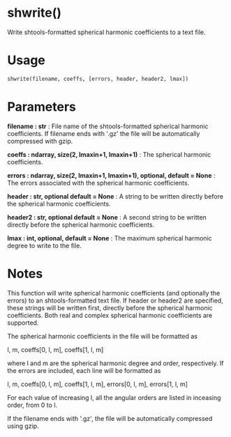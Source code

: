 # shwrite()

Write shtools-formatted spherical harmonic coefficients to a text file.

# Usage

```python
shwrite(filename, coeffs, [errors, header, header2, lmax])
```

# Parameters

**filename : str**
:   File name of the shtools-formatted spherical harmonic coefficients. If
        filename ends with '.gz' the file will be automatically compressed with
        gzip.

**coeffs : ndarray, size(2, lmaxin+1, lmaxin+1)**
:   The spherical harmonic coefficients.

**errors : ndarray, size(2, lmaxin+1, lmaxin+1), optional, default = None**
:   The errors associated with the spherical harmonic coefficients.

**header : str, optional default = None**
:   A string to be written directly before the spherical harmonic
        coefficients.

**header2 : str, optional default = None**
:   A second string to be written directly before the spherical harmonic
        coefficients.

**lmax : int, optional, default = None**
:   The maximum spherical harmonic degree to write to the file.

# Notes

This function will write spherical harmonic coefficients (and optionally
the errors) to an shtools-formatted text file. If header or header2 are
specified, these strings will be written first, directly before the
spherical harmonic coefficients. Both real and complex spherical harmonic
coefficients are supported.

The spherical harmonic coefficients in the file will be formatted as

l, m, coeffs[0, l, m], coeffs[1, l, m]

where l and m are the spherical harmonic degree and order, respectively.
If the errors are included, each line will be formatted as

l, m, coeffs[0, l, m], coeffs[1, l, m], errors[0, l, m], errors[1, l, m]

For each value of increasing l, all the angular orders are listed in
inceasing order, from 0 to l.

If the filename ends with '.gz', the file will be automatically compressed
using gzip.
    